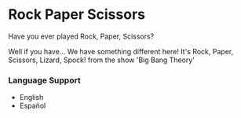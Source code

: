 # Rock Paper Scissors

Have you ever played Rock, Paper, Scissors? 

Well if you have... We have something different here! It's Rock, Paper, Scissors, Lizard, Spock! from the show 'Big Bang Theory'

### Language Support
- English
- Español
